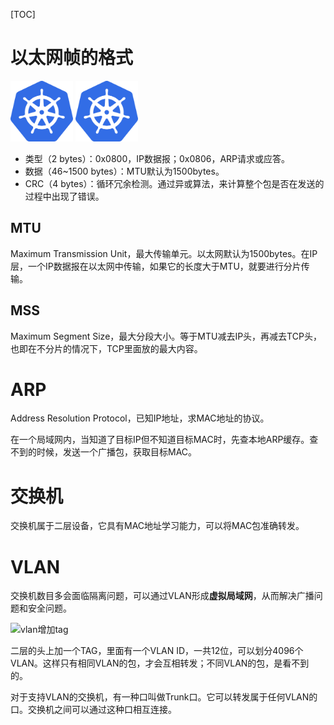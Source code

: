 [TOC]

# 以太网帧的格式

<img src="https://github.com/kubernetes/kubernetes/raw/master/logo/logo.png" width="100">

<img src="https://github.com/NieGuanglin/docs/blob/main/pics/logo.png" width="100">

- 类型（2 bytes）：0x0800，IP数据报；0x0806，ARP请求或应答。
- 数据（46~1500 bytes）：MTU默认为1500bytes。
- CRC（4 bytes）：循环冗余检测。通过异或算法，来计算整个包是否在发送的过程中出现了错误。

## MTU

Maximum Transmission Unit，最大传输单元。以太网默认为1500bytes。在IP层，一个IP数据报在以太网中传输，如果它的长度大于MTU，就要进行分片传输。

## MSS

Maximum Segment Size，最大分段大小。等于MTU减去IP头，再减去TCP头，也即在不分片的情况下，TCP里面放的最大内容。



# ARP

Address Resolution Protocol，已知IP地址，求MAC地址的协议。

在一个局域网内，当知道了目标IP但不知道目标MAC时，先查本地ARP缓存。查不到的时候，发送一个广播包，获取目标MAC。



# 交换机

交换机属于二层设备，它具有MAC地址学习能力，可以将MAC包准确转发。



# VLAN

交换机数目多会面临隔离问题，可以通过VLAN形成**虚拟局域网**，从而解决广播问题和安全问题。

![vlan增加tag](/Users/nieguanglin/pics/network/mac/2.MAC-VLAN.png)

二层的头上加一个TAG，里面有一个VLAN ID，一共12位，可以划分4096个VLAN。这样只有相同VLAN的包，才会互相转发；不同VLAN的包，是看不到的。

对于支持VLAN的交换机，有一种口叫做Trunk口。它可以转发属于任何VLAN的口。交换机之间可以通过这种口相互连接。

